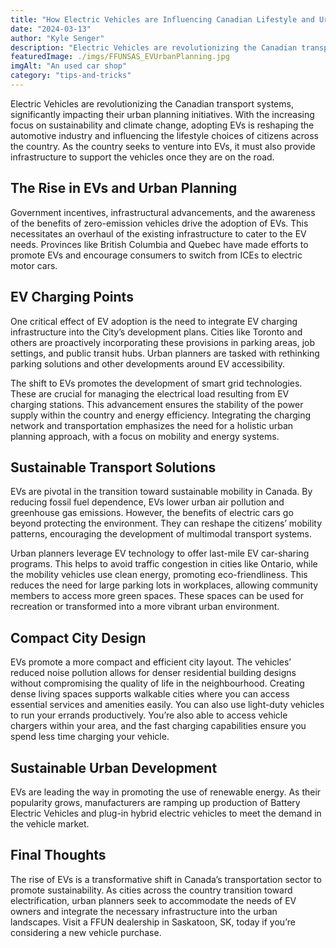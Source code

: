 ```yaml
---
title: "How Electric Vehicles are Influencing Canadian Lifestyle and Urban Planning"
date: "2024-03-13"
author: "Kyle Senger"
description: "Electric Vehicles are revolutionizing the Canadian transport systems, significantly impacting their urban planning initiatives. With the increasing focus on sustainability and climate change, adopting EVs is reshaping the automotive industry and influencing the lifestyle choices of citizens across the country."
featuredImage: ./imgs/FFUNSAS_EVUrbanPlanning.jpg
imgAlt: "An used car shop"
category: "tips-and-tricks"
---
```


Electric Vehicles are revolutionizing the Canadian transport systems, significantly impacting their urban planning initiatives. With the increasing focus on sustainability and climate change, adopting EVs is reshaping the automotive industry and influencing the lifestyle choices of citizens across the country. As the country seeks to venture into EVs, it must also provide infrastructure to support the vehicles once they are on the road.

## The Rise in EVs and Urban Planning

Government incentives, infrastructural advancements, and the awareness of the benefits of zero-emission vehicles drive the adoption of EVs. This necessitates an overhaul of the existing infrastructure to cater to the EV needs. Provinces like British Columbia and Quebec have made efforts to promote EVs and encourage consumers to switch from ICEs to electric motor cars.

## EV Charging Points

One critical effect of EV adoption is the need to integrate EV charging infrastructure into the City’s development plans. Cities like Toronto and others are proactively incorporating these provisions in parking areas, job settings, and public transit hubs. Urban planners are tasked with rethinking parking solutions and other developments around EV accessibility.

The shift to EVs promotes the development of smart grid technologies. These are crucial for managing the electrical load resulting from EV charging stations. This advancement ensures the stability of the power supply within the country and energy efficiency. Integrating the charging network and transportation emphasizes the need for a holistic urban planning approach, with a focus on mobility and energy systems.

## Sustainable Transport Solutions

EVs are pivotal in the transition toward sustainable mobility in Canada. By reducing fossil fuel dependence, EVs lower urban air pollution and greenhouse gas emissions. However, the benefits of electric cars go beyond protecting the environment. They can reshape the citizens’ mobility patterns, encouraging the development of multimodal transport systems.

Urban planners leverage EV technology to offer last-mile EV car-sharing programs. This helps to avoid traffic congestion in cities like Ontario, while the mobility vehicles use clean energy, promoting eco-friendliness. This reduces the need for large parking lots in workplaces, allowing community members to access more green spaces. These spaces can be used for recreation or transformed into a more vibrant urban environment.

## Compact City Design

EVs promote a more compact and efficient city layout. The vehicles’ reduced noise pollution allows for denser residential building designs without compromising the quality of life in the neighbourhood. Creating dense living spaces supports walkable cities where you can access essential services and amenities easily. You can also use light-duty vehicles to run your errands productively. You’re also able to access vehicle chargers within your area, and the fast charging capabilities ensure you spend less time charging your vehicle.

## Sustainable Urban Development

EVs are leading the way in promoting the use of renewable energy. As their popularity grows, manufacturers are ramping up production of Battery Electric Vehicles and plug-in hybrid electric vehicles to meet the demand in the vehicle market.

## Final Thoughts

The rise of EVs is a transformative shift in Canada’s transportation sector to promote sustainability. As cities across the country transition toward electrification, urban planners seek to accommodate the needs of EV owners and integrate the necessary infrastructure into the urban landscapes. Visit a FFUN dealership in Saskatoon, SK, today if you’re considering a new vehicle purchase.

